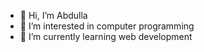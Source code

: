 - 👋 Hi, I’m Abdulla
- 👀 I’m interested in computer programming
- 🌱 I’m currently learning web development

<!---
kaadaiabdulla/kaadaiabdulla is a ✨ special ✨ repository because its `README.md` (this file) appears on your GitHub profile.
You can click the Preview link to take a look at your changes.
--->
